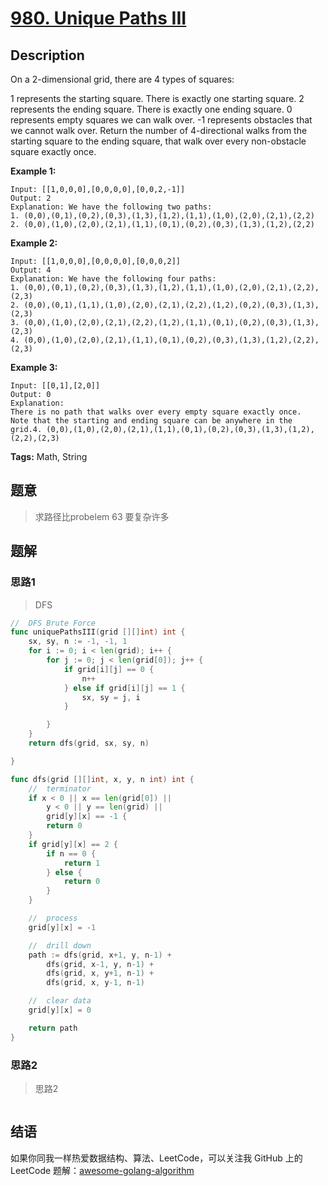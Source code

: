 # [980. Unique Paths III][title]

## Description

On a 2-dimensional grid, there are 4 types of squares:

1 represents the starting square.  There is exactly one starting square.
2 represents the ending square.  There is exactly one ending square.
0 represents empty squares we can walk over.
-1 represents obstacles that we cannot walk over.
Return the number of 4-directional walks from the starting square to the ending square, that walk over every non-obstacle square exactly once.

**Example 1:**

```
Input: [[1,0,0,0],[0,0,0,0],[0,0,2,-1]]
Output: 2
Explanation: We have the following two paths: 
1. (0,0),(0,1),(0,2),(0,3),(1,3),(1,2),(1,1),(1,0),(2,0),(2,1),(2,2)
2. (0,0),(1,0),(2,0),(2,1),(1,1),(0,1),(0,2),(0,3),(1,3),(1,2),(2,2)
```

**Example 2:**

```
Input: [[1,0,0,0],[0,0,0,0],[0,0,0,2]]
Output: 4
Explanation: We have the following four paths: 
1. (0,0),(0,1),(0,2),(0,3),(1,3),(1,2),(1,1),(1,0),(2,0),(2,1),(2,2),(2,3)
2. (0,0),(0,1),(1,1),(1,0),(2,0),(2,1),(2,2),(1,2),(0,2),(0,3),(1,3),(2,3)
3. (0,0),(1,0),(2,0),(2,1),(2,2),(1,2),(1,1),(0,1),(0,2),(0,3),(1,3),(2,3)
4. (0,0),(1,0),(2,0),(2,1),(1,1),(0,1),(0,2),(0,3),(1,3),(1,2),(2,2),(2,3)
```
**Example 3:**

```
Input: [[0,1],[2,0]]
Output: 0
Explanation: 
There is no path that walks over every empty square exactly once.
Note that the starting and ending square can be anywhere in the grid.4. (0,0),(1,0),(2,0),(2,1),(1,1),(0,1),(0,2),(0,3),(1,3),(1,2),(2,2),(2,3)
```


**Tags:** Math, String

## 题意
>求路径比probelem 63 要复杂许多

## 题解

### 思路1
> DFS
```go
//	DFS Brute Force
func uniquePathsIII(grid [][]int) int {
	sx, sy, n := -1, -1, 1
	for i := 0; i < len(grid); i++ {
		for j := 0; j < len(grid[0]); j++ {
			if grid[i][j] == 0 {
				n++
			} else if grid[i][j] == 1 {
				sx, sy = j, i
			}

		}
	}
	return dfs(grid, sx, sy, n)

}

func dfs(grid [][]int, x, y, n int) int {
	//	terminator
	if x < 0 || x == len(grid[0]) ||
		y < 0 || y == len(grid) ||
		grid[y][x] == -1 {
		return 0
	}
	if grid[y][x] == 2 {
		if n == 0 {
			return 1
		} else {
			return 0
		}
	}

	//	process
	grid[y][x] = -1

	//	drill down
	path := dfs(grid, x+1, y, n-1) +
		dfs(grid, x-1, y, n-1) +
		dfs(grid, x, y+1, n-1) +
		dfs(grid, x, y-1, n-1)

	//	clear data
	grid[y][x] = 0

	return path
}

```

### 思路2
> 思路2
```go

```

## 结语

如果你同我一样热爱数据结构、算法、LeetCode，可以关注我 GitHub 上的 LeetCode 题解：[awesome-golang-algorithm][me]

[title]: https://leetcode.com/problems/two-sum/description/
[me]: https://github.com/Golang-Solutions/awesome-golang-algorithm
